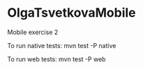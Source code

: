 # OlgaTsvetkovaMobile

Mobile exercise 2

To run native tests: mvn test -P native

To run web tests: mvn test -P web
